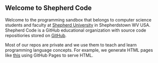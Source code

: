 ## Welcome to Shepherd Code

Welcome to the programming sandbox that belongs to computer science students and faculty at [Shepherd University](https://www.shepherd.edu) in Shepherdstown WV USA. Shepherd Code is a GitHub educational organization with source code repositiories stored on [GitHub](https://github.com/ShepherdCode). 

Most of our repos are private and we use them to teach and learn programming language concepts. For example, we generate HTML pages like [this](test.html) using GitHub Pages to serve HTML.
